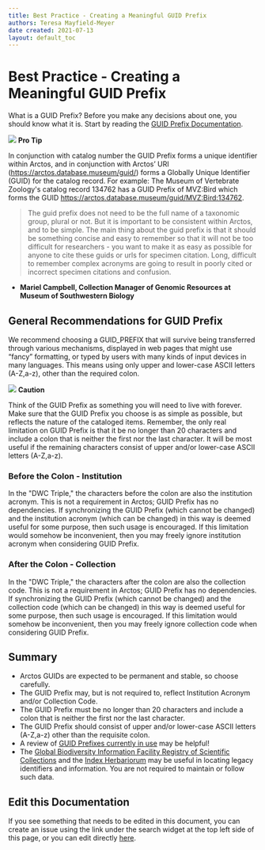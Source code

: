 ```yaml
---
title: Best Practice - Creating a Meaningful GUID Prefix 
authors: Teresa Mayfield-Meyer
date created: 2021-07-13
layout: default_toc
---
```


# Best Practice - Creating a Meaningful GUID Prefix 

What is a GUID Prefix? Before you make any decisions about one, you should know what it is. Start by reading the [GUID Prefix Documentation](https://handbook.arctosdb.org/documentation/catalog.html#guid-prefix).

![](https://raw.githubusercontent.com/ArctosDB/documentation-wiki/gh-pages/tutorial_images/Bear%20Pro.jpg) **Pro Tip**  

In conjunction with catalog number the GUID Prefix forms a unique identifier within Arctos, and in conjunction with Arctos’ URI (https://arctos.database.museum/guid/) forms a Globally Unique Identifier (GUID) for the catalog record. For example: The Museum of Vertebrate Zoology's catalog record 134762 has a GUID Prefix of MVZ:Bird which forms the GUID https://arctos.database.museum/guid/MVZ:Bird:134762.

> The guid prefix does not need to be the full name of a taxonomic group, plural or not. But it is important to be consistent within Arctos, and to be simple. The main thing about the guid prefix is that it should be something concise and easy to remember so that it will not be too difficult for researchers - you want to make it as easy as possible for anyone to cite these guids or urls for specimen citation. Long, difficult to remember complex acronyms are going to result in poorly cited or incorrect specimen citations and confusion.

 * **Mariel Campbell, Collection Manager of Genomic Resources at Museum of Southwestern Biology**

## General Recommendations for GUID Prefix 

We recommend choosing a GUID_PREFIX that will survive being transferred through various mechanisms, displayed in web pages that might use “fancy” formatting, or typed by users with many kinds of input devices in many languages. This means using only upper and lower-case ASCII letters (A-Z,a-z), other than the required colon. 

![](https://raw.githubusercontent.com/ArctosDB/documentation-wiki/gh-pages/tutorial_images/Bear%20Caution.jpg) **Caution**  

Think of the GUID Prefix as something you will need to live with forever. Make sure that the GUID Prefix you choose is as simple as possible, but reflects the nature of the cataloged items. Remember, the only real limitation on GUID Prefix is that it be no longer than 20 characters and include a colon that is neither the first nor the last character. It will be most useful if the remaining characters consist of upper and/or lower-case ASCII letters (A-Z,a-z).

### Before the Colon - Institution

In the "DWC Triple," the characters before the colon are also the institution acronym. This is not a requirement in Arctos; GUID Prefix has no dependencies. If synchronizing the GUID Prefix (which cannot be changed) and the institution acronym (which can be changed) in this way is deemed useful for some purpose, then such usage is encouraged. If this limitation would somehow be inconvenient, then you may freely ignore institution acronym when considering GUID Prefix.



### After the Colon - Collection 


In the "DWC Triple," the characters after the colon are also the collection code. This is not a requirement in Arctos; GUID Prefix has no dependencies. If synchronizing the GUID Prefix (which cannot be changed) and the collection code (which can be changed) in this way is deemed useful for some purpose, then such usage is encouraged. If this limitation would somehow be inconvenient, then you may freely ignore collection code when considering GUID Prefix.


## Summary

 - Arctos GUIDs are expected to be permanent and stable, so choose carefully.
 - The GUID Prefix may, but is not required to, reflect Institution Acronym and/or Collection Code.
 - The GUID Prefix must be no longer than 20 characters and include a colon that is neither the first nor the last character.
 - The GUID Prefix should consist of upper and/or lower-case ASCII letters (A-Z,a-z) other than the requisite colon.
 - A review of [GUID Prefixes currently in use](https://arctos.database.museum/home.cfm) may be helpful!
  - The [Global Biodiversity Information Facility Registry of Scientific Collections](https://www.gbif.org/grscicoll) and the [Index Herbariorum](http://sweetgum.nybg.org/science/ih/herbarium-details/?irn=123984) may be useful in locating legacy identifiers and information. You are not required to maintain or follow such data.

## Edit this Documentation

If you see something that needs to be edited in this document, you can create an issue using the link under the search widget at the top left side of this page, or you can edit directly <a href="https://github.com/ArctosDB/documentation-wiki/edit/gh-pages/_best_practices/GUID.markdown" target="_blank">here</a>.
